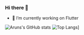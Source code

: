 ### Hi there 👋

- 🔭 I’m currently working on Flutter

![Aruns's GitHub stats](https://github-readme-stats.vercel.app/api?username=arunzuturu&count_private=true)
![Top Langs](https://github-readme-stats.vercel.app/api/top-langs/?username=arunzuturu&layout=compact)]
